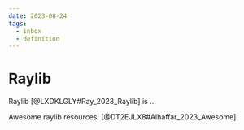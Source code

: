 ```yaml
---
date: 2023-08-24
tags:
  - inbox
  - definition
---
```


# Raylib

Raylib [@LXDKLGLY#Ray_2023_Raylib] is ...

Awesome raylib resources: [@DT2EJLX8#Alhaffar_2023_Awesome]
